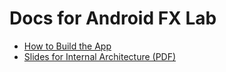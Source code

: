 # Docs for Android FX Lab

* [How to Build the App](Dev-Guide.md)
* [Slides for Internal Architecture (PDF)](Presentation.pdf)
